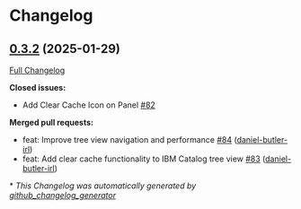 # Changelog

## [0.3.2](https://github.com/daniel-butler-irl/VS_Code_Catalog_Json_Editor/tree/0.3.2) (2025-01-29)

[Full Changelog](https://github.com/daniel-butler-irl/VS_Code_Catalog_Json_Editor/compare/0.3.1...0.3.2)

**Closed issues:**

- Add Clear Cache Icon on Panel [\#82](https://github.com/daniel-butler-irl/VS_Code_Catalog_Json_Editor/issues/82)

**Merged pull requests:**

- feat: Improve tree view navigation and performance [\#84](https://github.com/daniel-butler-irl/VS_Code_Catalog_Json_Editor/pull/84) ([daniel-butler-irl](https://github.com/daniel-butler-irl))
- feat: Add clear cache functionality to IBM Catalog tree view [\#83](https://github.com/daniel-butler-irl/VS_Code_Catalog_Json_Editor/pull/83) ([daniel-butler-irl](https://github.com/daniel-butler-irl))



\* *This Changelog was automatically generated by [github_changelog_generator](https://github.com/github-changelog-generator/github-changelog-generator)*
